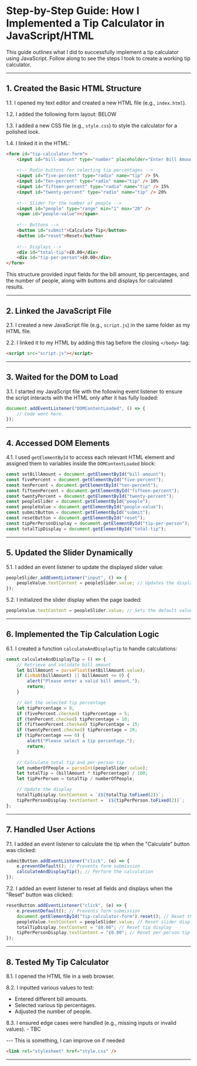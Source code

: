 # Step-by-Step Guide: How I Implemented a Tip Calculator in JavaScript/HTML

This guide outlines what I did to successfully implement a tip calculator using JavaScript. Follow along to see the steps I took to create a working tip calculator.

---

## 1. Created the Basic HTML Structure

1.1. I opened my text editor and created a new HTML file (e.g., `index.html`).

1.2. I added the following form layout: BELOW

1.3. I added a new CSS file (e.g., `style.css`) to style the calculator for a polished look.

1.4. I linked it in the HTML:
```html
<form id="tip-calculator-form">
    <input id="bill-amount" type="number" placeholder="Enter Bill Amount" />
    
    <!-- Radio buttons for selecting tip percentages -->
    <input id="five-percent" type="radio" name="tip" /> 5%
    <input id="ten-percent" type="radio" name="tip" /> 10%
    <input id="fifteen-percent" type="radio" name="tip" /> 15%
    <input id="twenty-percent" type="radio" name="tip" /> 20%
    
    <!-- Slider for the number of people -->
    <input id="people" type="range" min="1" max="20" />
    <span id="people-value"></span>
    
    <!-- Buttons -->
    <button id="submit">Calculate Tip</button>
    <button id="reset">Reset</button>
    
    <!-- Displays -->
    <div id="total-tip">£0.00</div>
    <div id="tip-per-person">£0.00</div>
</form>
```

This structure provided input fields for the bill amount, tip percentages, and the number of people, along with buttons and displays for calculated results.

---

## 2. Linked the JavaScript File

2.1. I created a new JavaScript file (e.g., `script.js`) in the same folder as my HTML file.

2.2. I linked it to my HTML by adding this tag before the closing `</body>` tag:

```html
<script src="script.js"></script>
```

---

## 3. Waited for the DOM to Load

3.1. I started my JavaScript file with the following event listener to ensure the script interacts with the HTML only after it has fully loaded:

```javascript
document.addEventListener("DOMContentLoaded", () => {
    // Code went here.
});
```

---

## 4. Accessed DOM Elements

4.1. I used `getElementById` to access each relevant HTML element and assigned them to variables inside the `DOMContentLoaded` block:

```javascript
const setBillAmount = document.getElementById("bill-amount");
const fivePercent = document.getElementById("five-percent");
const tenPercent = document.getElementById("ten-percent");
const fifteenPercent = document.getElementById("fifteen-percent");
const twentyPercent = document.getElementById("twenty-percent");
const peopleSlider = document.getElementById("people");
const peopleValue = document.getElementById("people-value");
const submitButton = document.getElementById("submit");
const resetButton = document.getElementById("reset");
const tipPerPersonDisplay = document.getElementById("tip-per-person");
const totalTipDisplay = document.getElementById("total-tip");
```

---

## 5. Updated the Slider Dynamically

5.1. I added an event listener to update the displayed slider value:

```javascript
peopleSlider.addEventListener("input", () => {
    peopleValue.textContent = peopleSlider.value; // Updates the display
});
```

5.2. I initialized the slider display when the page loaded:

```javascript
peopleValue.textContent = peopleSlider.value; // Sets the default value
```

---

## 6. Implemented the Tip Calculation Logic

6.1. I created a function `calculateAndDisplayTip` to handle calculations:

```javascript
const calculateAndDisplayTip = () => {
    // Retrieve and validate bill amount
    let billAmount = parseFloat(setBillAmount.value);
    if (isNaN(billAmount) || billAmount <= 0) {
        alert("Please enter a valid bill amount.");
        return;
    }

    // Get the selected tip percentage
    let tipPercentage = 0;
    if (fivePercent.checked) tipPercentage = 5;
    if (tenPercent.checked) tipPercentage = 10;
    if (fifteenPercent.checked) tipPercentage = 15;
    if (twentyPercent.checked) tipPercentage = 20;
    if (tipPercentage === 0) {
        alert("Please select a tip percentage.");
        return;
    }

    // Calculate total tip and per-person tip
    let numberOfPeople = parseInt(peopleSlider.value);
    let totalTip = (billAmount * tipPercentage) / 100;
    let tipPerPerson = totalTip / numberOfPeople;

    // Update the display
    totalTipDisplay.textContent = `£${totalTip.toFixed(2)}`;
    tipPerPersonDisplay.textContent = `£${tipPerPerson.toFixed(2)}`;
};
```

---

## 7. Handled User Actions

7.1. I added an event listener to calculate the tip when the "Calculate" button was clicked:

```javascript
submitButton.addEventListener("click", (e) => {
    e.preventDefault(); // Prevents form submission
    calculateAndDisplayTip(); // Perform the calculation
});
```

7.2. I added an event listener to reset all fields and displays when the "Reset" button was clicked:

```javascript
resetButton.addEventListener("click", (e) => {
    e.preventDefault(); // Prevents form submission
    document.getElementById("tip-calculator-form").reset(); // Reset the form
    peopleValue.textContent = peopleSlider.value; // Reset slider display
    totalTipDisplay.textContent = "£0.00"; // Reset tip display
    tipPerPersonDisplay.textContent = "£0.00"; // Reset per-person tip
});
```

---

## 8. Tested My Tip Calculator

8.1. I opened the HTML file in a web browser.

8.2. I inputted various values to test:
   - Entered different bill amounts.
   - Selected various tip percentages.
   - Adjusted the number of people.

8.3. I ensured edge cases were handled (e.g., missing inputs or invalid values). - TBC

--- This is something, I can improve on if needed 

```html
<link rel="stylesheet" href="style.css" />
```

---